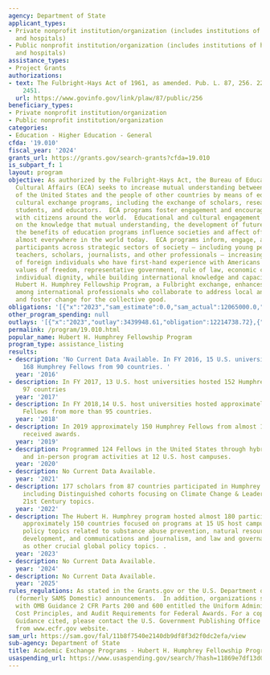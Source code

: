 ```yaml
---
agency: Department of State
applicant_types:
- Private nonprofit institution/organization (includes institutions of higher education
  and hospitals)
- Public nonprofit institution/organization (includes institutions of higher education
  and hospitals)
assistance_types:
- Project Grants
authorizations:
- text: The Fulbright-Hays Act of 1961, as amended. Pub. L. 87, 256. 22 U.S.C. &sect;
    2451.
  url: https://www.govinfo.gov/link/plaw/87/public/256
beneficiary_types:
- Private nonprofit institution/organization
- Public nonprofit institution/organization
categories:
- Education - Higher Education - General
cfda: '19.010'
fiscal_year: '2024'
grants_url: https://grants.gov/search-grants?cfda=19.010
is_subpart_f: 1
layout: program
objective: As authorized by the Fulbright-Hays Act, the Bureau of Educational and
  Cultural Affairs (ECA) seeks to increase mutual understanding between the people
  of the United States and the people of other countries by means of educational and
  cultural exchange programs, including the exchange of scholars, researchers, professionals,
  students, and educators.  ECA programs foster engagement and encourage dialogue
  with citizens around the world.  Educational and cultural engagement is premised
  on the knowledge that mutual understanding, the development of future leaders, and
  the benefits of education programs influence societies and affect official decision-making
  almost everywhere in the world today.  ECA programs inform, engage, and influence
  participants across strategic sectors of society – including young people, women,
  teachers, scholars, journalists, and other professionals – increasing the number
  of foreign individuals who have first-hand experience with Americans and with the
  values of freedom, representative government, rule of law, economic choice, and
  individual dignity, while building international knowledge and capacity among Americans.  The
  Hubert H. Humphrey Fellowship Program, a Fulbright exchange, enhances leadership
  among international professionals who collaborate to address local and global challenges
  and foster change for the collective good.
obligations: '[{"x":"2023","sam_estimate":0.0,"sam_actual":12065000.0,"usa_spending_actual":11639126.84},{"x":"2024","sam_estimate":0.0,"sam_actual":12065000.0,"usa_spending_actual":12287853.0},{"x":"2025","sam_estimate":0.0,"sam_actual":12065000.0,"usa_spending_actual":8026.0}]'
other_program_spending: null
outlays: '[{"x":"2023","outlay":3439948.61,"obligation":12214738.72},{"x":"2024","outlay":0.0,"obligation":12287853.0},{"x":"2025","outlay":0.0,"obligation":8026.0}]'
permalink: /program/19.010.html
popular_name: Hubert H. Humphrey Fellowship Program
program_type: assistance_listing
results:
- description: 'No Current Data Available. In FY 2016, 15 U.S. universities hosted
    168 Humphrey Fellows from 90 countries. '
  year: '2016'
- description: In FY 2017, 13 U.S. host universities hosted 152 Humphrey Fellows from
    97 countries
  year: '2017'
- description: In FY 2018,14 U.S. host universities hosted approximately 150 Humphrey
    Fellows from more than 95 countries.
  year: '2018'
- description: In 2019 approximately 150 Humphrey Fellows from almost 100 countries
    received awards.
  year: '2019'
- description: Programmed 124 Fellows in the United States through hybrid virtual
    and in-person program activities at 12 U.S. host campuses.
  year: '2020'
- description: No Current Data Available.
  year: '2021'
- description: 177 scholars from 87 countries participated in Humphrey program activities,
    including Distinguished cohorts focusing on Climate Change & Leadership in the
    21st Century topics.
  year: '2022'
- description: The Hubert H. Humphrey program hosted almost 180 participants from
    approximately 150 countries focused on programs at 15 US host campuses on foreign
    policy topics related to substance abuse prevention, natural resources and sustainable
    development, and communications and journalism, and law and governance, as well
    as other crucial global policy topics. .
  year: '2023'
- description: No Current Data Available.
  year: '2024'
- description: No Current Data Available.
  year: '2025'
rules_regulations: As stated in the Grants.gov or the U.S. Department of State's MyGrants
  (formerly SAMS Domestic) announcements.  In addition, organizations should be familiar
  with OMB Guidance 2 CFR Parts 200 and 600 entitled the Uniform Administrative Requirements,
  Cost Principles, and Audit Requirements for Federal Awards. For a copy of the OMB
  Guidance cited, please contact the U.S. Government Publishing Office or download
  from www.ecfr.gov website.
sam_url: https://sam.gov/fal/11b8f7540e2140db9df8f3d2f0dc2efa/view
sub-agency: Department of State
title: Academic Exchange Programs - Hubert H. Humphrey Fellowship Program
usaspending_url: https://www.usaspending.gov/search/?hash=11869e7df13d06d77fd76d7551de7b78
---
```


